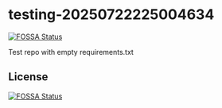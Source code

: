 # testing-20250722225004634
[![FOSSA Status](https://app.fossa.com/api/projects/git%2Bgithub.com%2Fkirogum%2Ftesting-20250722225004634.svg?type=shield)](https://app.fossa.com/projects/git%2Bgithub.com%2Fkirogum%2Ftesting-20250722225004634?ref=badge_shield)

Test repo with empty requirements.txt


## License
[![FOSSA Status](https://app.fossa.com/api/projects/git%2Bgithub.com%2Fkirogum%2Ftesting-20250722225004634.svg?type=large)](https://app.fossa.com/projects/git%2Bgithub.com%2Fkirogum%2Ftesting-20250722225004634?ref=badge_large)
